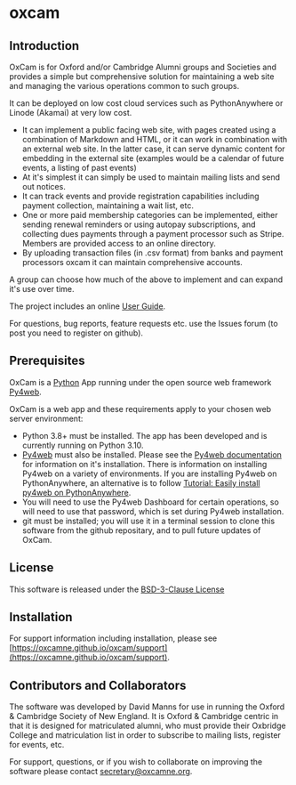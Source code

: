 # oxcam

## Introduction

OxCam is for Oxford and/or Cambridge Alumni groups and Societies and provides a simple but comprehensive solution for maintaining a web site and managing the various operations common to such groups.

It can be deployed on low cost cloud services such as PythonAnywhere or Linode (Akamai) at very low cost.

- It can implement a public facing web site, with pages created using a combination of Markdown and HTML, or it can work in combination with an external web site. In the latter case, it can serve dynamic content for embedding in the external site (examples would be a calendar of future events, a listing of past events)
- At it's simplest it can simply be used to maintain mailing lists and send out notices.
- It can track events and provide registration capabilities including payment collection, maintaining a wait
list, etc.
- One or more paid membership categories can be implemented, either sending renewal reminders or using autopay subscriptions, and collecting dues payments through a payment processor such as Stripe. Members are provided access to an online directory.
- By uploading transaction files (in .csv format) from banks and payment processors oxcam it can maintain comprehensive accounts.

A group can choose how much of the above to implement and can expand it's use over time.

The project includes an online [User Guide](https://oxcamne.github.io/oxcam).

For questions, bug reports, feature requests etc. use the Issues forum (to post you need to register on github).

## Prerequisites

OxCam is a [Python](https://www.python.org) App running under the open source web framework [Py4web](https://github.com/web2py/py4web).

OxCam is a web app and these requirements apply to your chosen web server environment:

- Python 3.8+ must be installed. The app has been developed and is currently running on Python 3.10.
- [Py4web](https://py4web.com/_documentation) must also be installed. Please see the [Py4web documentation](https://py4web.com/_documentation) for information on it's installation. There is information on installing Py4web on a variety of environments. If you are installing Py4web on PythonAnywhere, an alternative is to follow [Tutorial: Easily install py4web on PythonAnywhere](https://nicozanf.wordpress.com/2024/03/24/how-to-easily-install-py4web-on-pythonanywhere/).
- You will need to use the Py4web Dashboard for certain operations, so will need to use that password, which is set during Py4web installation.
- git must be installed; you will use it in a terminal session to clone this software from the github repositary, and to pull future updates of OxCam.

## License

This software is released under the [BSD-3-Clause License](LICENSE)

## Installation

For support information including installation, please see [https://oxcamne.github.io/oxcam/support](https://oxcamne.github.io/oxcam/support).

## Contributors and Collaborators

The software was developed by David Manns for use in running the Oxford & Cambridge Society of New England. It is Oxford & Cambridge centric in that it is designed for matriculated alumni, who must provide their Oxbridge College and matriculation list in order to subscribe to mailing lists, register for events, etc.

For support, questions, or if you wish to collaborate on improving the software please contact <secretary@oxcamne.org>.
